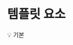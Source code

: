 # 템플릿 요소

<aside>
💡 기본 <template> 요소는 HTML 마크업 템플릿의 저장소 역할을 한다.

</aside>

```jsx
<template>
  <tr>
    <td>Contents</td>
  </tr>
</template>
```

```jsx
<template>
  <style>
    p { font-weight: bold; }
  </style>
  <script>
    alert("Hello");
  </script>
</template>
```

- 브라우저는 `<templete>` 콘텐츠를 document 외부로 간주한다.
    - 스타일이 적용되지 않으며, 스크립트가 실행되지 않는다.
    - 콘텐츠를 live가 된다.

## 템플릿 삽입

<aside>
💡 DocumentFragment 처럼 content 속성으로 사용된다.

</aside>

복제, 삽입 시 DocumentFragment처럼 자식이 대신 삽입된다.

```jsx
<template id="tmpl">
  <style> p { font-weight: bold; } </style>
  <p id="message"></p>
</template>

<div id="elem">Click me</div>

<script>
  elem.onclick = function() {
    elem.attachShadow({mode: 'open'});

    elem.shadowRoot.append(tmpl.content.cloneNode(true)); // (*)

    elem.shadowRoot.getElementById('message').innerHTML = "Hello from the shadows!";
  };
</script>

// 이렇게 된다.
<div id="elem">
  #shadow-root
    <style> p { font-weight: bold; } </style>
    <p id="message"></p>
</div>
```

# 슬롯

<aside>
💡 Shadow DOM의 <slot>으로 Shadow DOM의 지정된 위치에 Light DOM 요소를 표시할 수 있다.

</aside>

## 명명된 슬롯

```jsx
<script>
customElements.define('user-card', class extends HTMLElement {
  connectedCallback() {
    this.attachShadow({mode: 'open'});
    this.shadowRoot.innerHTML = `
      <div>Name:
        <slot name="username"></slot>
      </div>
      <div>Birthday:
        <slot name="birthday"></slot>
      </div>
    `;
  }
});
</script>

<user-card>
  <span slot="username">John Smith</span>
  <span slot="birthday">01.01.2001</span>
</user-card>
```

최상위 자식만 slot 속성을 가질 수 있으며 중첩되는 경우 무시된다.

## 대체 콘텐츠

슬롯 내부에 무언가를 넣으면 기본 콘텐츠가 된다.

## 기본 슬롯

이름이 없는 slot은 모든 비슬롯 노드를 가져온다.

## 슬롯 업데이트

브라우저는 슬롯을 모니터링하고, 슬롯 요소가 추가/제거될 때 렌더링을 업데이트한다.

## 슬롯 API

node.assignedSlot : 할당된 slot 요소를 반환한다.

slot.assignedNodes : 슬롯에 할당된 DOM 노드

slot.assignedElements : 슬롯에 할당된 DOM 요소

slotChange 이벤트 : 슬롯이 처음 채워질 때, 슬롯이 있는 최상위요소가 추가/제거/변경 될 때 트리거